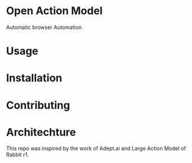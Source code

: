 # Open Action Model

Automatic browser Automation

# Usage

# Installation

# Contributing

# Architechture

This repo was inspired by the work of Adept.ai and Large Action Model of Rabbit r1.